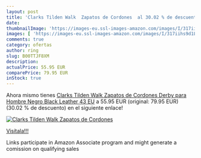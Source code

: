 ```yaml
---
layout: post
title: 'Clarks Tilden Walk  Zapatos de Cordones  al 30.02 % de descuento'
date: 
thumbnailImage: 'https://images-eu.ssl-images-amazon.com/images/I/317iihs9d1L._SL200_.jpg'
images: [ 'https://images-eu.ssl-images-amazon.com/images/I/317iihs9d1L._SL200_.jpg' ]
comments: true
category: ofertas
author: ring
slug: B00TTJF8XM
description:
actualPrice: 55.95 EUR
comparePrice: 79.95 EUR
inStock: true
---
```


Ahora mismo tienes [Clarks Tilden Walk  Zapatos de Cordones Derby para Hombre  Negro  Black Leather   43 EU](https://www.amazon.es/dp/B00TTJF8XM/?tag=tolees-21) a 55.95 EUR (original: 79.95 EUR) (30.02 %  de descuento) en el siguiente enlace!

[![Clarks Tilden Walk  Zapatos de Cordones ](https://images-eu.ssl-images-amazon.com/images/I/317iihs9d1L._SL200_.jpg)](https://www.amazon.es/dp/B00TTJF8XM/?tag=tolees-21)

[Visítala!!!](https://www.amazon.es/dp/B00TTJF8XM/?tag=tolees-21)

Links participate in Amazon Associate program and might generate a comission on qualifying sales
